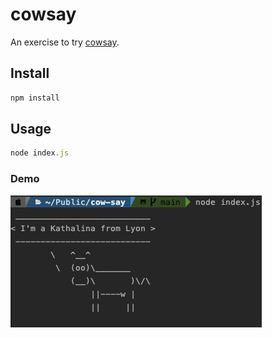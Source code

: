 # cowsay

An exercise to try [cowsay](https://github.com/piuccio/cowsay?tab=readme-ov-file#cowsay).

## Install

```js
npm install
```

## Usage

```js
node index.js
```

### Demo
![](demo.png)